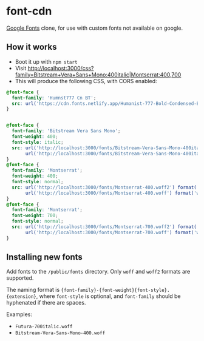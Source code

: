 # font-cdn

[Google Fonts](https://www.google.com/fonts) clone, for use with custom fonts not available on google.

## How it works

- Boot it up with `npm start`
- Visit [http://localhost:3000/css?family=Bitstream+Vera+Sans+Mono:400italic|Montserrat:400,700](http://localhost:3000/css?family=Bitstream+Vera+Sans+Mono:400italic|Montserrat:400,700)
- This will produce the following CSS, with CORS enabled:

```css
@font-face {
  font-family: 'Humnst777 Cn BT';
  src: url('https://cdn.fonts.netlify.app/Humanist-777-Bold-Condensed-BT.ttf');
}


@font-face {
  font-family: 'Bitstream Vera Sans Mono';
  font-weight: 400;
  font-style: italic;
  src: url('http://localhost:3000/fonts/Bitstream-Vera-Sans-Mono-400italic.woff2') format('woff2'),
       url('http://localhost:3000/fonts/Bitstream-Vera-Sans-Mono-400italic.woff') format('woff');
}
@font-face {
  font-family: 'Montserrat';
  font-weight: 400;
  font-style: normal;
  src: url('http://localhost:3000/fonts/Montserrat-400.woff2') format('woff2'),
       url('http://localhost:3000/fonts/Montserrat-400.woff') format('woff');
}
@font-face {
  font-family: 'Montserrat';
  font-weight: 700;
  font-style: normal;
  src: url('http://localhost:3000/fonts/Montserrat-700.woff2') format('woff2'),
       url('http://localhost:3000/fonts/Montserrat-700.woff') format('woff');
}
```

## Installing new fonts

Add fonts to the `/public/fonts` directory. Only `woff` and `woff2` formats are supported.

The naming format is `{font-family}-{font-weight}{font-style}.{extension}`, where `font-style` is optional, and `font-family` should be hyphenated if there are spaces. 

Examples: 

- `Futura-700italic.woff`
- `Bitstream-Vera-Sans-Mono-400.woff`
